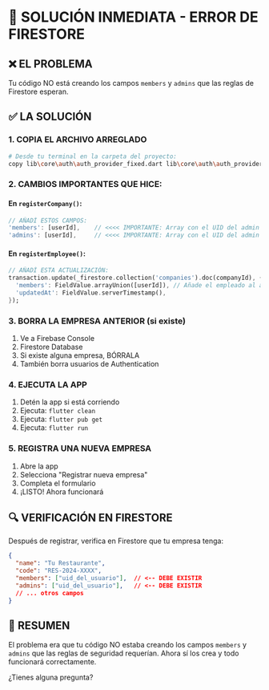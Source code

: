 # 🚨 SOLUCIÓN INMEDIATA - ERROR DE FIRESTORE

## ❌ EL PROBLEMA
Tu código NO está creando los campos `members` y `admins` que las reglas de Firestore esperan.

## ✅ LA SOLUCIÓN

### 1. COPIA EL ARCHIVO ARREGLADO
```bash
# Desde tu terminal en la carpeta del proyecto:
copy lib\core\auth\auth_provider_fixed.dart lib\core\auth\auth_provider.dart
```

### 2. CAMBIOS IMPORTANTES QUE HICE:

#### En `registerCompany()`:
```dart
// AÑADÍ ESTOS CAMPOS:
'members': [userId],    // <<<< IMPORTANTE: Array con el UID del admin
'admins': [userId],     // <<<< IMPORTANTE: Array con el UID del admin
```

#### En `registerEmployee()`:
```dart
// AÑADÍ ESTA ACTUALIZACIÓN:
transaction.update(_firestore.collection('companies').doc(companyId), {
  'members': FieldValue.arrayUnion([userId]), // Añade el empleado al array
  'updatedAt': FieldValue.serverTimestamp(),
});
```

### 3. BORRA LA EMPRESA ANTERIOR (si existe)
1. Ve a Firebase Console
2. Firestore Database
3. Si existe alguna empresa, BÓRRALA
4. También borra usuarios de Authentication

### 4. EJECUTA LA APP
1. Detén la app si está corriendo
2. Ejecuta: `flutter clean`
3. Ejecuta: `flutter pub get`
4. Ejecuta: `flutter run`

### 5. REGISTRA UNA NUEVA EMPRESA
1. Abre la app
2. Selecciona "Registrar nueva empresa"
3. Completa el formulario
4. ¡LISTO! Ahora funcionará

## 🔍 VERIFICACIÓN EN FIRESTORE
Después de registrar, verifica en Firestore que tu empresa tenga:
```json
{
  "name": "Tu Restaurante",
  "code": "RES-2024-XXXX",
  "members": ["uid_del_usuario"],  // <-- DEBE EXISTIR
  "admins": ["uid_del_usuario"],   // <-- DEBE EXISTIR
  // ... otros campos
}
```

## 🎯 RESUMEN
El problema era que tu código NO estaba creando los campos `members` y `admins` que las reglas de seguridad requerían. Ahora sí los crea y todo funcionará correctamente.

¿Tienes alguna pregunta?

